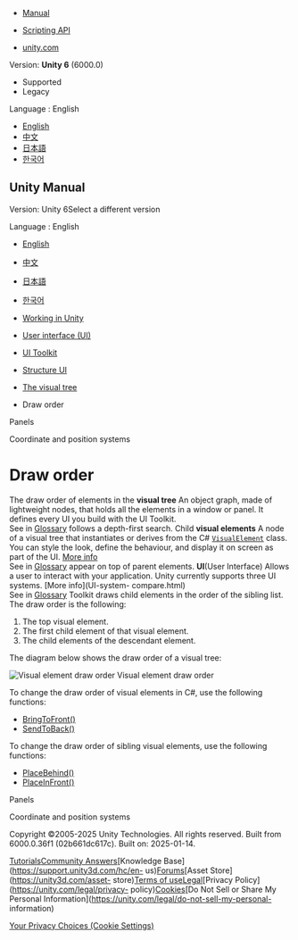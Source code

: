 [](https://docs.unity3d.com)

  * [Manual](../Manual/index.html)
  * [Scripting API](../ScriptReference/index.html)

  * [unity.com](https://unity.com/)

Version: **Unity 6** (6000.0)

  * Supported
  * Legacy

Language : English

  * [English](/Manual/UIE-draw-order.html)
  * [中文](/cn/current/Manual/UIE-draw-order.html)
  * [日本語](/ja/current/Manual/UIE-draw-order.html)
  * [한국어](/kr/current/Manual/UIE-draw-order.html)

[](https://docs.unity3d.com)

## Unity Manual

Version: Unity 6Select a different version

Language : English

  * [English](/Manual/UIE-draw-order.html)
  * [中文](/cn/current/Manual/UIE-draw-order.html)
  * [日本語](/ja/current/Manual/UIE-draw-order.html)
  * [한국어](/kr/current/Manual/UIE-draw-order.html)

  * [Working in Unity](working-in-unity.html)
  * [User interface (UI)](UIToolkits.html)
  * [UI Toolkit](UIElements.html)
  * [Structure UI](UIE-structure-ui.html)
  * [The visual tree](UIE-VisualTree-landing.html)
  * Draw order

[](UIE-panels.html)

Panels

[](UIE-coordinate-and-position-system.html)

Coordinate and position systems

# Draw order

The draw order of elements in the **visual tree** An object graph, made of
lightweight nodes, that holds all the elements in a window or panel. It
defines every UI you build with the UI Toolkit.  
See in [Glossary](Glossary.html#Visualtree) follows a depth-first search.
Child **visual elements** A node of a visual tree that instantiates or derives
from the C#
[`VisualElement`](../ScriptReference/UIElements.VisualElement.html) class. You
can style the look, define the behaviour, and display it on screen as part of
the UI. [More info](UIE-VisualTree.html)  
See in [Glossary](Glossary.html#Visualelement) appear on top of parent
elements. **UI**(User Interface) Allows a user to interact with your
application. Unity currently supports three UI systems. [More info](UI-system-
compare.html)  
See in [Glossary](Glossary.html#UI) Toolkit draws child elements in the order
of the sibling list. The draw order is the following:

  1. The top visual element.
  2. The first child element of that visual element.
  3. The child elements of the descendant element.

The diagram below shows the draw order of a visual tree:

![Visual element draw order](../uploads/Main/UIEDrawingOrder.png) Visual
element draw order

To change the draw order of visual elements in C#, use the following
functions:

  * [BringToFront()](../ScriptReference/UIElements.VisualElement.BringToFront.html)
  * [SendToBack()](../ScriptReference/UIElements.VisualElement.SendToBack.html)

To change the draw order of sibling visual elements, use the following
functions:

  * [PlaceBehind()](../ScriptReference/UIElements.VisualElement.PlaceBehind.html)
  * [PlaceInFront()](../ScriptReference/UIElements.VisualElement.PlaceInFront.html)

[](UIE-panels.html)

Panels

[](UIE-coordinate-and-position-system.html)

Coordinate and position systems

Copyright ©2005-2025 Unity Technologies. All rights reserved. Built from
6000.0.36f1 (02b661dc617c). Built on: 2025-01-14.

[Tutorials](https://learn.unity.com/)[Community
Answers](https://answers.unity3d.com)[Knowledge
Base](https://support.unity3d.com/hc/en-
us)[Forums](https://forum.unity3d.com)[Asset Store](https://unity3d.com/asset-
store)[Terms of
use](https://docs.unity3d.com/Manual/TermsOfUse.html)[Legal](https://unity.com/legal)[Privacy
Policy](https://unity.com/legal/privacy-
policy)[Cookies](https://unity.com/legal/cookie-policy)[Do Not Sell or Share
My Personal Information](https://unity.com/legal/do-not-sell-my-personal-
information)

[Your Privacy Choices (Cookie Settings)](javascript:void\(0\);)

